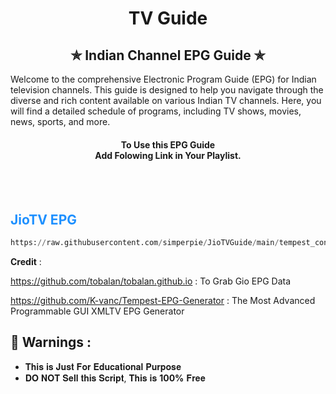 
<h1 align="center"> TV Guide </h1>

<h2 align='center'>✯ Indian Channel EPG Guide ✯</h2>
Welcome to the comprehensive Electronic Program Guide (EPG) for Indian television channels. This guide is designed to help you navigate through the diverse and rich content available on various Indian TV channels. Here, you will find a detailed schedule of programs, including TV shows, movies, news, sports, and more.

<h4 align='center'>To Use this EPG Guide<br>Add Folowing Link in Your Playlist.<br><br></h4>
<br>

<h2 style="color: #1E90FF;"> JioTV EPG</h2>

```py
https://raw.githubusercontent.com/simperpie/JioTVGuide/main/tempest_config/epg/epg.xml.gz
```
__Credit__ : 

https://github.com/tobalan/tobalan.github.io : To Grab Gio EPG Data

https://github.com/K-vanc/Tempest-EPG-Generator : The Most Advanced Programmable GUI XMLTV EPG Generator

<h2>🚸 Warnings :</h2>

- 𝐓𝐡𝐢𝐬 𝐢𝐬 𝐉𝐮𝐬𝐭 𝐅𝐨𝐫 𝐄𝐝𝐮𝐜𝐚𝐭𝐢𝐨𝐧𝐚𝐥 𝐏𝐮𝐫𝐩𝐨𝐬𝐞
- 𝐃𝐎 𝐍𝐎𝐓 𝐒𝐞𝐥𝐥 𝐭𝐡𝐢𝐬 𝐒𝐜𝐫𝐢𝐩𝐭, 𝐓𝐡𝐢𝐬 𝐢𝐬 **100%** 𝐅𝐫𝐞𝐞


